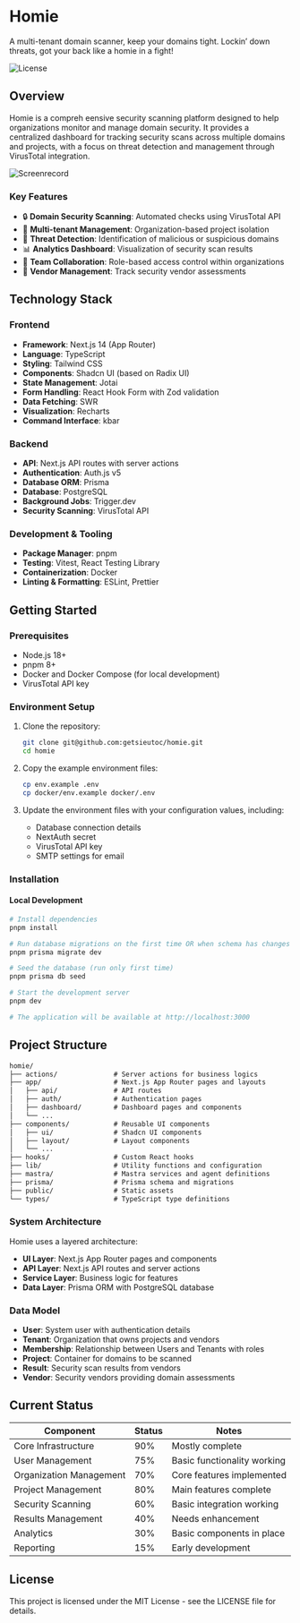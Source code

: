 # Homie

A multi-tenant domain scanner, keep your domains tight.
Lockin’ down threats, got your back like a homie in a fight!

![License](https://img.shields.io/badge/license-MIT-blue.svg)

## Overview

Homie is a compreh eensive security scanning platform designed to help organizations monitor and manage domain security. It provides a centralized dashboard for tracking security scans across multiple domains and projects, with a focus on threat detection and management through VirusTotal integration.

![Screenrecord](https://i.imgur.com/kzUfna7.gif|width=100)

### Key Features

- 🔒 **Domain Security Scanning**: Automated checks using VirusTotal API
- 🏢 **Multi-tenant Management**: Organization-based project isolation
- 🚨 **Threat Detection**: Identification of malicious or suspicious domains
- 📊 **Analytics Dashboard**: Visualization of security scan results
- 👥 **Team Collaboration**: Role-based access control within organizations
- 🔄 **Vendor Management**: Track security vendor assessments

## Technology Stack

### Frontend

- **Framework**: Next.js 14 (App Router)
- **Language**: TypeScript
- **Styling**: Tailwind CSS
- **Components**: Shadcn UI (based on Radix UI)
- **State Management**: Jotai
- **Form Handling**: React Hook Form with Zod validation
- **Data Fetching**: SWR
- **Visualization**: Recharts
- **Command Interface**: kbar

### Backend

- **API**: Next.js API routes with server actions
- **Authentication**: Auth.js v5
- **Database ORM**: Prisma
- **Database**: PostgreSQL
- **Background Jobs**: Trigger.dev
- **Security Scanning**: VirusTotal API

### Development & Tooling

- **Package Manager**: pnpm
- **Testing**: Vitest, React Testing Library
- **Containerization**: Docker
- **Linting & Formatting**: ESLint, Prettier

## Getting Started

### Prerequisites

- Node.js 18+
- pnpm 8+
- Docker and Docker Compose (for local development)
- VirusTotal API key

### Environment Setup

1. Clone the repository:

   ```bash
   git clone git@github.com:getsieutoc/homie.git
   cd homie
   ```

2. Copy the example environment files:

   ```bash
   cp env.example .env
   cp docker/env.example docker/.env
   ```

3. Update the environment files with your configuration values, including:
   - Database connection details
   - NextAuth secret
   - VirusTotal API key
   - SMTP settings for email

### Installation

#### Local Development

```bash
# Install dependencies
pnpm install

# Run database migrations on the first time OR when schema has changes
pnpm prisma migrate dev

# Seed the database (run only first time)
pnpm prisma db seed

# Start the development server
pnpm dev

# The application will be available at http://localhost:3000
```

## Project Structure

```txt
homie/
├── actions/              # Server actions for business logics
├── app/                  # Next.js App Router pages and layouts
│   ├── api/              # API routes
│   ├── auth/             # Authentication pages
│   ├── dashboard/        # Dashboard pages and components
│   └── ...
├── components/           # Reusable UI components
│   ├── ui/               # Shadcn UI components
│   ├── layout/           # Layout components
│   └── ...
├── hooks/                # Custom React hooks
├── lib/                  # Utility functions and configuration
├── mastra/               # Mastra services and agent definitions
├── prisma/               # Prisma schema and migrations
├── public/               # Static assets
└── types/                # TypeScript type definitions
```

### System Architecture

Homie uses a layered architecture:

- **UI Layer**: Next.js App Router pages and components
- **API Layer**: Next.js API routes and server actions
- **Service Layer**: Business logic for features
- **Data Layer**: Prisma ORM with PostgreSQL database

### Data Model

- **User**: System user with authentication details
- **Tenant**: Organization that owns projects and vendors
- **Membership**: Relationship between Users and Tenants with roles
- **Project**: Container for domains to be scanned
- **Result**: Security scan results from vendors
- **Vendor**: Security vendors providing domain assessments

## Current Status

| Component               | Status | Notes                       |
| ----------------------- | ------ | --------------------------- |
| Core Infrastructure     | 90%    | Mostly complete             |
| User Management         | 75%    | Basic functionality working |
| Organization Management | 70%    | Core features implemented   |
| Project Management      | 80%    | Main features complete      |
| Security Scanning       | 60%    | Basic integration working   |
| Results Management      | 40%    | Needs enhancement           |
| Analytics               | 30%    | Basic components in place   |
| Reporting               | 15%    | Early development           |

## License

This project is licensed under the MIT License - see the LICENSE file for details.
